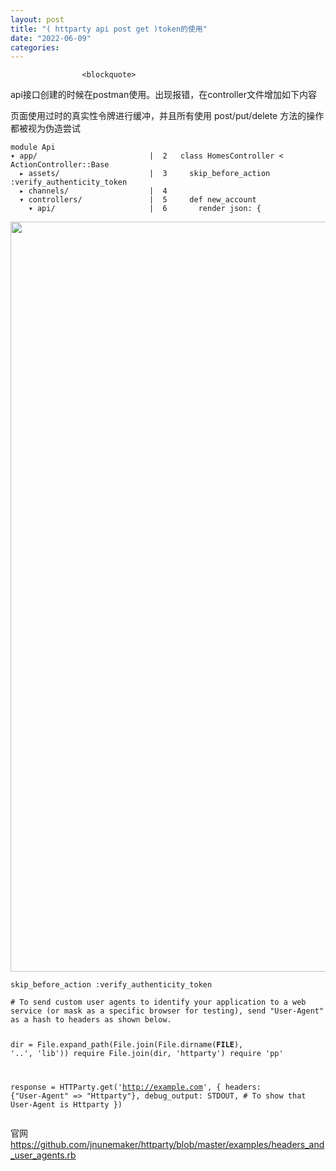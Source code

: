 ```yaml
---
layout: post
title: "( httparty api post get )token的使用"
date: "2022-06-09"
categories: 
---
```


                    <blockquote> 
 <p>api接口创建的时候在postman使用。出现报错，在controller文件增加如下内容</p> 
</blockquote> 
<p>页面使用过时的真实性令牌进行缓冲，并且所有使用 post/put/delete 方法的操作都被视为伪造尝试</p> 
<pre><code>module Api
▾ app/                         |  2   class HomesController &lt; ActionController::Base               
  ▸ assets/                    |  3     skip_before_action :verify_authenticity_token
  ▸ channels/                  |  4     
  ▾ controllers/               |  5     def new_account
    ▾ api/                     |  6       render json: {
</code></pre> 
<p><img alt="" height="1200" src="https://img-blog.csdnimg.cn/6985104f46444bdd84678be7e4090b2d.png" width="1200"></p> 
<pre><code>skip_before_action :verify_authenticity_token</code></pre> 
<pre><code class="language-ruby"># To send custom user agents to identify your application to a web service (or mask as a specific browser for testing), send "User-Agent" as a hash to headers as shown below.

dir = File.expand_path(File.join(File.dirname(__FILE__), '..', 'lib'))
require File.join(dir, 'httparty')
require 'pp'

response = HTTParty.get('http://example.com', {
  headers: {"User-Agent" =&gt; "Httparty"},
  debug_output: STDOUT, # To show that User-Agent is Httparty
})</code></pre> 
<p>官网<a href="https://github.com/jnunemaker/httparty/blob/master/examples/headers_and_user_agents.rb" title="https://github.com/jnunemaker/httparty/blob/master/examples/headers_and_user_agents.rb">https://github.com/jnunemaker/httparty/blob/master/examples/headers_and_user_agents.rb</a></p> 
<p></p> 
<p></p> 
<p></p> 
<p></p> 
<p></p> 
<p></p> 
<p></p> 
<p></p> 
<p></p> 
<p></p> 
<p></p>
                
